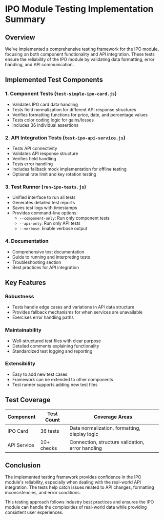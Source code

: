 # IPO Module Testing Implementation Summary

## Overview
We've implemented a comprehensive testing framework for the IPO module, focusing on both component functionality and API integration. These tests ensure the reliability of the IPO module by validating data formatting, error handling, and API communication.

## Implemented Test Components

### 1. Component Tests (`test-simple-ipo-card.js`)
- Validates IPO card data handling
- Tests field normalization for different API response structures
- Verifies formatting functions for price, date, and percentage values
- Tests color coding logic for gains/losses
- Includes 36 individual assertions

### 2. API Integration Tests (`test-ipo-api-service.js`)
- Tests API connectivity
- Validates API response structure
- Verifies field handling
- Tests error handling
- Includes fallback mock implementation for offline testing
- Optional rate limit and key rotation testing

### 3. Test Runner (`run-ipo-tests.js`)
- Unified interface to run all tests
- Generates detailed test reports
- Saves test logs with timestamps
- Provides command-line options:
  - `--component-only`: Run only component tests
  - `--api-only`: Run only API tests
  - `--verbose`: Enable verbose output

### 4. Documentation
- Comprehensive test documentation
- Guide to running and interpreting tests
- Troubleshooting section
- Best practices for API integration

## Key Features

### Robustness
- Tests handle edge cases and variations in API data structure
- Provides fallback mechanisms for when services are unavailable
- Exercises error handling paths

### Maintainability
- Well-structured test files with clear purpose
- Detailed comments explaining functionality
- Standardized test logging and reporting

### Extensibility
- Easy to add new test cases
- Framework can be extended to other components
- Test runner supports adding new test files

## Test Coverage

| Component | Test Count | Coverage Areas |
|-----------|------------|----------------|
| IPO Card | 36 tests | Data normalization, formatting, display logic |
| API Service | 10+ checks | Connection, structure validation, error handling |

## Conclusion
The implemented testing framework provides confidence in the IPO module's reliability, especially when dealing with the real-world API integration. The tests help catch issues related to API changes, formatting inconsistencies, and error conditions.

This testing approach follows industry best practices and ensures the IPO module can handle the complexities of real-world data while providing consistent user experiences. 